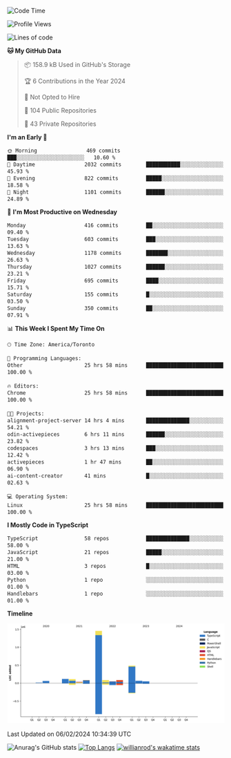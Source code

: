 <!--START_SECTION:waka-->
![Code Time](http://img.shields.io/badge/Code%20Time-1%2C154%20hrs%2017%20mins-blue)

![Profile Views](http://img.shields.io/badge/Profile%20Views-7-blue)

![Lines of code](https://img.shields.io/badge/From%20Hello%20World%20I%27ve%20Written-2.6%20million%20lines%20of%20code-blue)

**🐱 My GitHub Data** 

> 📦 158.9 kB Used in GitHub's Storage 
 > 
> 🏆 6 Contributions in the Year 2024
 > 
> 🚫 Not Opted to Hire
 > 
> 📜 104 Public Repositories 
 > 
> 🔑 43 Private Repositories 
 > 
**I'm an Early 🐤** 

```text
🌞 Morning                469 commits         ███░░░░░░░░░░░░░░░░░░░░░░   10.60 % 
🌆 Daytime                2032 commits        ███████████░░░░░░░░░░░░░░   45.93 % 
🌃 Evening                822 commits         █████░░░░░░░░░░░░░░░░░░░░   18.58 % 
🌙 Night                  1101 commits        ██████░░░░░░░░░░░░░░░░░░░   24.89 % 
```
📅 **I'm Most Productive on Wednesday** 

```text
Monday                   416 commits         ██░░░░░░░░░░░░░░░░░░░░░░░   09.40 % 
Tuesday                  603 commits         ███░░░░░░░░░░░░░░░░░░░░░░   13.63 % 
Wednesday                1178 commits        ███████░░░░░░░░░░░░░░░░░░   26.63 % 
Thursday                 1027 commits        ██████░░░░░░░░░░░░░░░░░░░   23.21 % 
Friday                   695 commits         ████░░░░░░░░░░░░░░░░░░░░░   15.71 % 
Saturday                 155 commits         █░░░░░░░░░░░░░░░░░░░░░░░░   03.50 % 
Sunday                   350 commits         ██░░░░░░░░░░░░░░░░░░░░░░░   07.91 % 
```


📊 **This Week I Spent My Time On** 

```text
🕑︎ Time Zone: America/Toronto

💬 Programming Languages: 
Other                    25 hrs 58 mins      █████████████████████████   100.00 % 

🔥 Editors: 
Chrome                   25 hrs 58 mins      █████████████████████████   100.00 % 

🐱‍💻 Projects: 
alignment-project-server 14 hrs 4 mins       ██████████████░░░░░░░░░░░   54.21 % 
odin-activepieces        6 hrs 11 mins       ██████░░░░░░░░░░░░░░░░░░░   23.82 % 
codespaces               3 hrs 13 mins       ███░░░░░░░░░░░░░░░░░░░░░░   12.42 % 
activepieces             1 hr 47 mins        ██░░░░░░░░░░░░░░░░░░░░░░░   06.90 % 
ai-content-creator       41 mins             █░░░░░░░░░░░░░░░░░░░░░░░░   02.63 % 

💻 Operating System: 
Linux                    25 hrs 58 mins      █████████████████████████   100.00 % 
```

**I Mostly Code in TypeScript** 

```text
TypeScript               58 repos            ██████████████░░░░░░░░░░░   58.00 % 
JavaScript               21 repos            █████░░░░░░░░░░░░░░░░░░░░   21.00 % 
HTML                     3 repos             █░░░░░░░░░░░░░░░░░░░░░░░░   03.00 % 
Python                   1 repo              ░░░░░░░░░░░░░░░░░░░░░░░░░   01.00 % 
Handlebars               1 repo              ░░░░░░░░░░░░░░░░░░░░░░░░░   01.00 % 
```



**Timeline**

![Lines of Code chart](https://raw.githubusercontent.com/wise-introvert/wise-introvert/master/assets/bar_graph.png)


 Last Updated on 06/02/2024 10:34:39 UTC
<!--END_SECTION:waka-->

![Anurag's GitHub stats](https://github-readme-stats.vercel.app/api?username=wise-introvert&count_private=true&show_icons=true)
[![Top Langs](https://github-readme-stats.vercel.app/api/top-langs/?username=wise-introvert&langs_count=10)](https://github.com/anuraghazra/github-readme-stats)
[![willianrod's wakatime stats](https://github-readme-stats.vercel.app/api/wakatime?username=wiseintrovert)](https://github.com/anuraghazra/github-readme-stats)

